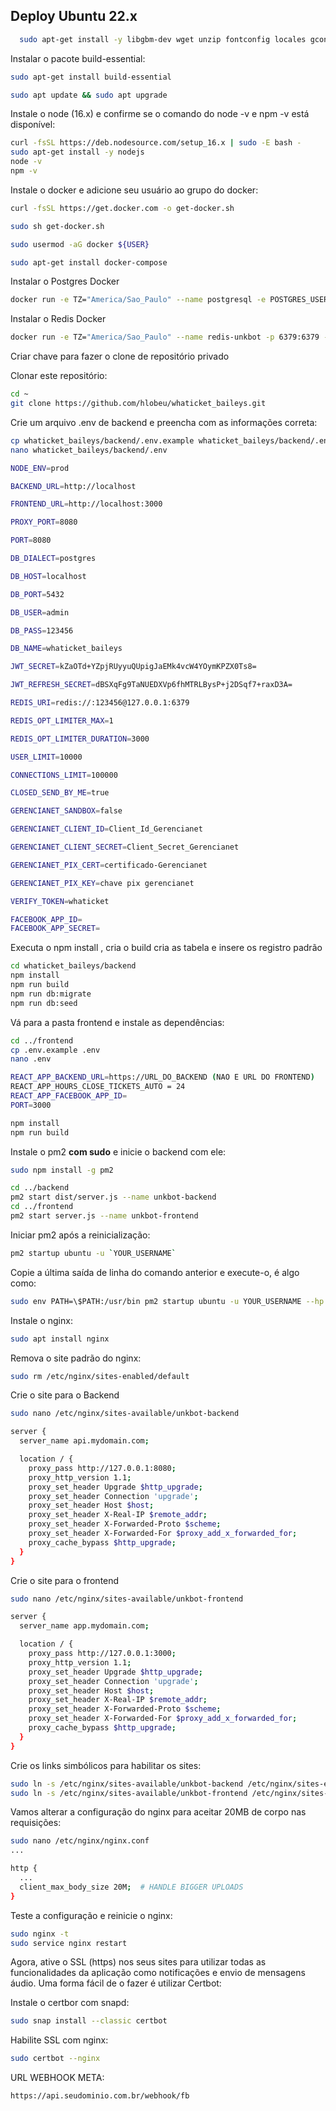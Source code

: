 ## Deploy Ubuntu 22.x

```bash
  sudo apt-get install -y libgbm-dev wget unzip fontconfig locales gconf-service libasound2 libatk1.0-0 libc6 libcairo2 libcups2 libdbus-1-3 libexpat1 libfontconfig1 libgcc1 libgconf-2-4 libgdk-pixbuf2.0-0 libglib2.0-0 libgtk-3-0 libnspr4 libpango-1.0-0 libpangocairo-1.0-0 libstdc++6 libx11-6 libx11-xcb1 libxcb1 libxcomposite1 libxcursor1 libxdamage1 libxext6 libxfixes3 libxi6 libxrandr2 libxrender1 libxss1 libxtst6 ca-certificates fonts-liberation libappindicator1 libnss3 lsb-release xdg-utils git
```

Instalar o pacote  build-essential:

```bash
sudo apt-get install build-essential
```

```bash
sudo apt update && sudo apt upgrade
```

Instale o node (16.x) e confirme se o comando do node -v e npm -v está disponível:

```bash
curl -fsSL https://deb.nodesource.com/setup_16.x | sudo -E bash -
sudo apt-get install -y nodejs
node -v
npm -v
```


Instale o docker e adicione seu usuário ao grupo do docker:

```bash
curl -fsSL https://get.docker.com -o get-docker.sh

sudo sh get-docker.sh

sudo usermod -aG docker ${USER}

sudo apt-get install docker-compose
```

Instalar o Postgres Docker 

```bash
docker run -e TZ="America/Sao_Paulo" --name postgresql -e POSTGRES_USER=unkbot -e POSTGRES_PASSWORD=Suasenha -p 5432:5432 -d --restart=always -v /data:/var/lib/postgresql/data -d postgres
```

Instalar o Redis Docker 

```bash
docker run -e TZ="America/Sao_Paulo" --name redis-unkbot -p 6379:6379 -d --restart=always redis:latest redis-server --appendonly yes --requirepass "suaSenha"
```

 Criar chave para fazer o clone de repositório privado

Clonar este repositório:

```bash
cd ~
git clone https://github.com/hlobeu/whaticket_baileys.git
```

Crie um arquivo .env de backend e preencha com as informações correta:

```bash
cp whaticket_baileys/backend/.env.example whaticket_baileys/backend/.env
nano whaticket_baileys/backend/.env
```

```bash
NODE_ENV=prod

BACKEND_URL=http://localhost

FRONTEND_URL=http://localhost:3000

PROXY_PORT=8080

PORT=8080

DB_DIALECT=postgres

DB_HOST=localhost

DB_PORT=5432

DB_USER=admin

DB_PASS=123456

DB_NAME=whaticket_baileys

JWT_SECRET=kZaOTd+YZpjRUyyuQUpigJaEMk4vcW4YOymKPZX0Ts8=

JWT_REFRESH_SECRET=dBSXqFg9TaNUEDXVp6fhMTRLBysP+j2DSqf7+raxD3A=

REDIS_URI=redis://:123456@127.0.0.1:6379

REDIS_OPT_LIMITER_MAX=1

REDIS_OPT_LIMITER_DURATION=3000

USER_LIMIT=10000

CONNECTIONS_LIMIT=100000

CLOSED_SEND_BY_ME=true

GERENCIANET_SANDBOX=false

GERENCIANET_CLIENT_ID=Client_Id_Gerencianet

GERENCIANET_CLIENT_SECRET=Client_Secret_Gerencianet

GERENCIANET_PIX_CERT=certificado-Gerencianet

GERENCIANET_PIX_KEY=chave pix gerencianet

VERIFY_TOKEN=whaticket

FACEBOOK_APP_ID=
FACEBOOK_APP_SECRET=

```

Executa o npm install , cria o build cria as tabela e insere os registro padrão

```bash
cd whaticket_baileys/backend
npm install
npm run build
npm run db:migrate
npm run db:seed
```

Vá para a pasta frontend e instale as dependências:

```bash
cd ../frontend
cp .env.example .env
nano .env
```

```bash
REACT_APP_BACKEND_URL=https://URL_DO_BACKEND (NAO E URL DO FRONTEND)
REACT_APP_HOURS_CLOSE_TICKETS_AUTO = 24
REACT_APP_FACEBOOK_APP_ID=
PORT=3000
```

```bash
npm install
npm run build
```

Instale o pm2 **com sudo** e inicie o backend com ele:

```bash
sudo npm install -g pm2

cd ../backend
pm2 start dist/server.js --name unkbot-backend
cd ../frontend
pm2 start server.js --name unkbot-frontend

```

Iniciar pm2 após a reinicialização:

```bash
pm2 startup ubuntu -u `YOUR_USERNAME`
```

Copie a última saída de linha do comando anterior e execute-o, é algo como:

```bash
sudo env PATH=\$PATH:/usr/bin pm2 startup ubuntu -u YOUR_USERNAME --hp /home/YOUR_USERNAM
```

Instale o nginx:

```bash
sudo apt install nginx
```

Remova o site padrão do nginx:

```bash
sudo rm /etc/nginx/sites-enabled/default
```

Crie o site para o Backend
```bash
sudo nano /etc/nginx/sites-available/unkbot-backend
```

```bash
server {
  server_name api.mydomain.com;

  location / {
    proxy_pass http://127.0.0.1:8080;
    proxy_http_version 1.1;
    proxy_set_header Upgrade $http_upgrade;
    proxy_set_header Connection 'upgrade';
    proxy_set_header Host $host;
    proxy_set_header X-Real-IP $remote_addr;
    proxy_set_header X-Forwarded-Proto $scheme;
    proxy_set_header X-Forwarded-For $proxy_add_x_forwarded_for;
    proxy_cache_bypass $http_upgrade;
  }
}
```

Crie o site para o frontend

```bash
sudo nano /etc/nginx/sites-available/unkbot-frontend
```

```bash
server {
  server_name app.mydomain.com;

  location / {
    proxy_pass http://127.0.0.1:3000;
    proxy_http_version 1.1;
    proxy_set_header Upgrade $http_upgrade;
    proxy_set_header Connection 'upgrade';
    proxy_set_header Host $host;
    proxy_set_header X-Real-IP $remote_addr;
    proxy_set_header X-Forwarded-Proto $scheme;
    proxy_set_header X-Forwarded-For $proxy_add_x_forwarded_for;
    proxy_cache_bypass $http_upgrade;
  }
}
```

Crie os links simbólicos para habilitar os sites:

```bash
sudo ln -s /etc/nginx/sites-available/unkbot-backend /etc/nginx/sites-enabled
sudo ln -s /etc/nginx/sites-available/unkbot-frontend /etc/nginx/sites-enabled
```

Vamos alterar a configuração do nginx para aceitar 20MB de corpo nas requisições:

```bash
sudo nano /etc/nginx/nginx.conf
...

http {
  ...
  client_max_body_size 20M;  # HANDLE BIGGER UPLOADS
}

```

Teste a configuração e reinicie o nginx:

```bash
sudo nginx -t
sudo service nginx restart
```

Agora, ative o SSL (https) nos seus sites para utilizar todas as funcionalidades da aplicação como notificações e envio de mensagens áudio. Uma forma fácil de o fazer é utilizar Certbot:

Instale o certbor com snapd:

```bash
sudo snap install --classic certbot
```

Habilite SSL com nginx:

```bash
sudo certbot --nginx
```


URL WEBHOOK META:

```bash
https://api.seudominio.com.br/webhook/fb
```
